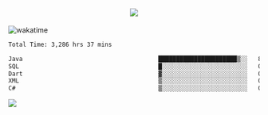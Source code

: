 <h1 align="center">
  <img src="https://readme-typing-svg.herokuapp.com/?font=Righteous&size=35&center=true&vCenter=true&width=500&height=70&duration=4000&lines=Hi!+%F0%9F%91%8B+I%27m+Ali%20Osman!;" />
</h1>


![wakatime](https://wakatime.com/share/@aliosmanoktar/3a8ffe71-6da4-4964-913b-2f09afbe53bf.svg?cache=none)
<!--START_SECTION:waka-->

```txt
Total Time: 3,286 hrs 37 mins

Java                                      ██████████████████████▒░░   89.20 %
SQL                                       █░░░░░░░░░░░░░░░░░░░░░░░░   04.12 %
Dart                                      ▓░░░░░░░░░░░░░░░░░░░░░░░░   02.11 %
XML                                       ▒░░░░░░░░░░░░░░░░░░░░░░░░   00.78 %
C#                                        ▒░░░░░░░░░░░░░░░░░░░░░░░░   00.69 %
```

<!--END_SECTION:waka-->

<img src="https://profile-counter.glitch.me/aliosmanoktar/count.svg" />

